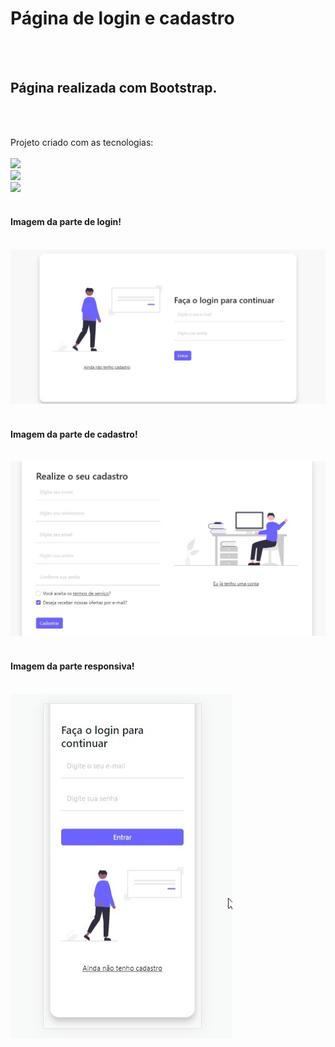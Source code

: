 <h1>Página de login e cadastro</h2>
<br>
<br>
<h2>Página realizada com Bootstrap. </h1>
<br>
<br>
<p>Projeto criado com as tecnologias:
<br>
<br>
    <img src="https://img.shields.io/badge/HTML5-E34F26?style=for-the-badge&logo=html5&logoColor=white">
    <br>
    <img src="https://img.shields.io/badge/CSS3-1572B6?style=for-the-badge&logo=css3&logoColor=white">
    <br>
    <img src="https://img.shields.io/badge/Bootstrap-563D7C?style=for-the-badge&logo=bootstrap&logoColor=white"></img>
<br>
<br>
<h4> Imagem da parte de login! </h4>
<br>
<img src="https://github.com/JhonatanSamuel/Tela-de-login-e-cadastro-Bootstrap/blob/main/img/login.jpg?raw=true">
<br>
<br>
<h4> Imagem da parte de cadastro! </h4>
<br>
<img src="https://github.com/JhonatanSamuel/Tela-de-login-e-cadastro-Bootstrap/blob/main/img/cadastro.jpg?raw=true">
<br>
<br>
<h4> Imagem da parte responsiva! </h4>
<br>
<img src="https://github.com/JhonatanSamuel/Tela-de-login-e-cadastro-Bootstrap/blob/main/img/responsivo.jpg?raw=true">
